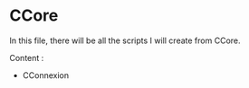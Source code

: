 # CCore

In this file, there will be all the scripts I will create from CCore.

Content :
 - CConnexion
